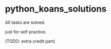 # python_koans_solutions

All tasks are solved.

just for self practice.

(TODO: extra credit part)

